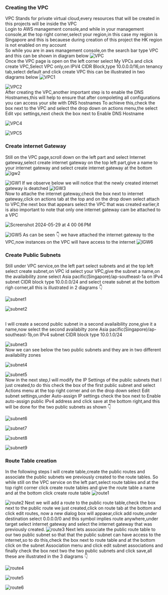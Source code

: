 ### Creating the VPC
VPC Stands for private virtual cloud,every resources that will be created in this projects will be inside the VPC
<br>
Login to AWS management console,and while in your management console,at the top right corner,select your region,in this case my region is Singapore and this is becauese during  creation of this project 
the HK region is not enabled on my account
<br>
So while you are in aws management console,on the search  bar type VPC and this can be shown in diagram below
![VPC](https://github.com/AdventureLouis/Host-a-wordpress-website-in-AWS/assets/161846069/b944b405-59fe-4c23-b8eb-f5d76bda5877)
<br>
Once the VPC page is open on the left corner select My VPCs and click create VPC,Select VPC only,on IPV4 CIDR Block,type 10.0.0.0/16,on tenancy tab,select default and click create VPC
this can be illustrated in two diagrams below
![VPC1](https://github.com/AdventureLouis/Host-a-wordpress-website-in-AWS/assets/161846069/37297fe5-5c8d-46e0-bdec-61b142217d47)

![VPC2](https://github.com/AdventureLouis/Host-a-wordpress-website-in-AWS/assets/161846069/84e6634d-a2a1-49df-96eb-cade8c2eb8c7)
<br>
After creating the VPC,another important step is to enable the DNS Hostnames,this will help to ensure that after compoleting all configurations you can access your site with DNS hostnames
To achieve this,check the box next to the VPC and select the drop down on actions menu,the select Edit vpc settings,next check the box next to Enable DNS Hostname

![VPC4](https://github.com/AdventureLouis/Host-a-wordpress-website-in-AWS/assets/161846069/81adabb1-23b8-4f47-b90e-99432437ebd4)

![VPC5](https://github.com/AdventureLouis/Host-a-wordpress-website-in-AWS/assets/161846069/1364d718-2617-40a2-b65e-9b0926323347)

### Create internet Gateway
Still on the VPC page,scroll down on the left part and select Internet gateway,select create internet gateway on the top left part,give a name to your internet gateway and select create internet gateway at the bottom
<br>
![igw2](https://github.com/AdventureLouis/Host-a-wordpress-website-in-AWS/assets/161846069/e4406199-7ee4-401a-8a92-a64746286609)

![IGW1](https://github.com/AdventureLouis/Host-a-wordpress-website-in-AWS/assets/161846069/4627c6c7-bbdb-4194-9b5f-d5f539b728d7)
If we observe below we will notice that the newly created internet gateway is deatched
![IGW3](https://github.com/AdventureLouis/Host-a-wordpress-website-in-AWS/assets/161846069/9172b8e8-0ef7-42ef-9c71-eca480178c4f)
<BR>
Now to attache the internet gateway,check the box next to internet gateway,click on actions tab at the top and on the drop down select attach to VPC,the next box that appears select the VPC that was created earlier,it is also important to note that only one internet gateway cam be attached to a VPC

![Screenshot 2024-05-29 at 4 00 06 PM](https://github.com/AdventureLouis/Host-a-wordpress-website-in-AWS/assets/161846069/a9004a55-5cf2-4d95-b26b-42a0f2603cc4)

![IGW5](https://github.com/AdventureLouis/Host-a-wordpress-website-in-AWS/assets/161846069/1ed250ca-aa38-4cdd-8059-5b5722ecafbc)
As can be seen 👇 we have attached the internet gateway to the VPC,now instances on the VPC will have access to the internet
![IGW6](https://github.com/AdventureLouis/Host-a-wordpress-website-in-AWS/assets/161846069/cf627904-ebe7-4ae8-bd4d-578e82d3f819)


### Create Public Subnets
Still under VPC service,on the left part select subnets and at the top left select create subnet,on VPC id select your VPC,give the subnet a name,on the availaibility zone select Asia pacific(Singapore)/ap-southeast-1a on IPv4 subnet CIDR block type 10.0.0.0/24 and select create subnet at the bottom righ corner,all this is illustrated in 2 diagrams 👇 

![subnet1](https://github.com/AdventureLouis/Host-a-wordpress-website-in-AWS/assets/161846069/f5d80519-6628-42f9-8ba2-329151d22ee4)

![subnet2](https://github.com/AdventureLouis/Host-a-wordpress-website-in-AWS/assets/161846069/796014e1-f1c7-4956-8935-d9d68d0cfe6e)

<br>
I will create a second public subnet in a second availaibility zone,give it a name,now select the second availabilty zone Asia pacific(Singapore)/ap-southeast-1b,on IPv4 subnet CIDR block type 10.0.1.0/24

![subnet3](https://github.com/AdventureLouis/Host-a-wordpress-website-in-AWS/assets/161846069/9c465b80-ec3f-41dc-b84c-13cac667fc9f)
<br>
Now we can see below the two public subnets and they are in two different availability zones

![subnet4](https://github.com/AdventureLouis/Host-a-wordpress-website-in-AWS/assets/161846069/1c47c71d-f5dd-4ecb-8cbb-f418ad9d53d5)

![subnet5](https://github.com/AdventureLouis/Host-a-wordpress-website-in-AWS/assets/161846069/eb706ceb-7e21-4580-b07b-65e8864943e1)
<br>
Now in the next step,I will modify the IP Settings of the public subnets that I just created,to do this check the box of the first public subnet and select Actions menu at the top right corner and on the drop down select Edit subnet settings,under Auto-assign IP settings check the box next to Enable auto-assign public IPv4 address and click save at the bottom right,and this will be done for the two public subnets as shown 👇 

![subnet6](https://github.com/AdventureLouis/Host-a-wordpress-website-in-AWS/assets/161846069/225e51f0-6300-4c0c-95c8-2497a38647a1)

![subnet7](https://github.com/AdventureLouis/Host-a-wordpress-website-in-AWS/assets/161846069/7ec9453c-fb07-4bbd-9e54-942f0d9041e1)

![subnet8](https://github.com/AdventureLouis/Host-a-wordpress-website-in-AWS/assets/161846069/af0d7f22-192c-4f48-9c60-4a3474621715)

![subnet9](https://github.com/AdventureLouis/Host-a-wordpress-website-in-AWS/assets/161846069/04c1a665-4a74-4f7c-a394-c187ce7da705)

### Route Table creation
In the following steps I will create table,create the public routes and associate the public subnets we previously created to the route tables.
So while still on the VPC service on the left part,select route tables and at the top right corner click create route tables and give the route table a name and at the bottom click create route table
![route1](https://github.com/AdventureLouis/Host-a-wordpress-website-in-AWS/assets/161846069/e8408492-e5d8-4ac4-8792-9567be104c1a)

![route2](https://github.com/AdventureLouis/Host-a-wordpress-website-in-AWS/assets/161846069/fc788ece-b1fc-4aa5-8372-b838be4ab50a)
Next we will add a route to the public route table,check the box next to the public route we just created,click on route tab at the bottom and click edit routes,
now a new dialog box will appaear,click add route,under destination select  0.0.0.0/0 and this symbol implies route anywhere,under target select internet gateway and select the internet gateway that was previously created.
![route3](https://github.com/AdventureLouis/Host-a-wordpress-website-in-AWS/assets/161846069/7a4ed108-8256-4d1d-b605-bf94c219c4b2)
Next lets associate the public route table to our two public subnet so that that the public subnet can have access to the internet,so to do this,check the box next to route table and at the bottom click on the subnet Association menu and click edit subnet associations and finally check the box next two the two public subnets and click save,all these are illustrated in the 3 diagrams 👇 

![route4](https://github.com/AdventureLouis/Host-a-wordpress-website-in-AWS/assets/161846069/dea36000-916d-4748-ad63-7c43d6e957c7)

![route5](https://github.com/AdventureLouis/Host-a-wordpress-website-in-AWS/assets/161846069/e656430e-4f1a-4be6-a76d-c819d46aa521)

![route6](https://github.com/AdventureLouis/Host-a-wordpress-website-in-AWS/assets/161846069/2b113ef5-530e-467c-9eee-359495b5083d)
